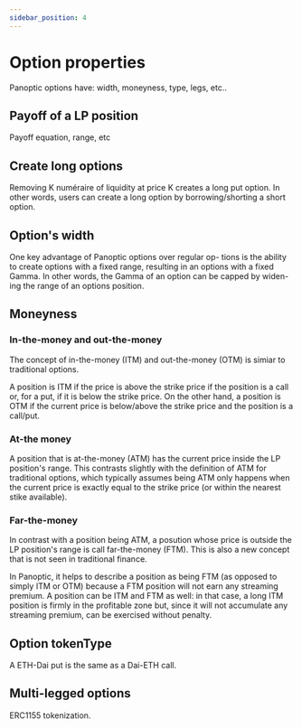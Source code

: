 ```yaml
---
sidebar_position: 4
---
```


# Option properties
Panoptic options have: width, moneyness, type, legs, etc..

## Payoff of a LP position 
Payoff equation, range, etc

## Create long options 
Removing K numéraire of liquidity at price K creates a long put option. 
In other words, users can create a long option by borrowing/shorting a short option.

## Option's width
One key advantage of Panoptic options over regular op- tions is the ability to create options with a fixed range, resulting in an options with a fixed Gamma. 
In other words, the Gamma of an option can be capped by widen- ing the range of an options position. 


## Moneyness

### In-the-money and out-the-money
The concept of in-the-money (ITM) and out-the-money (OTM) is simiar to traditional options.

A position is ITM if the price is above the strike price if the position is a call or, for a put, if it is below the strike price.
On the other hand, a position is OTM if the current price is below/above the strike price and the position is a call/put.

### At-the money 
A position that is at-the-money (ATM) has the current price inside the LP position's range.
This contrasts slightly with the definition of ATM for traditional options, which typically assumes being ATM only happens when the current price is exactly equal to the strike price (or within the nearest stike available).

### Far-the-money

In contrast with a position being ATM, a posution whose price is outside the LP position's range is call far-the-money (FTM).
This is also a new concept that is not seen in traditional finance. 

In Panoptic, it helps to describe a position as being FTM (as opposed to simply ITM or OTM) because a FTM position will not earn any streaming premium.
A position can be ITM and FTM as well: in that case, a long ITM position is firmly in the profitable zone but, since it will not accumulate any streaming premium, can be exercised without penalty.


## Option tokenType
A ETH-Dai put is the same as a Dai-ETH call.

## Multi-legged options
ERC1155 tokenization.
